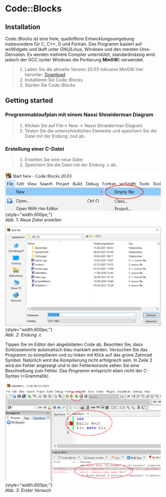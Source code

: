 # Code::Blocks

## Installation

Code::Blocks ist eine freie, quelloffene Entwicklungsumgebung insbesondere für C, C++, D und Fortran.
Das Programm basiert auf wxWidgets und läuft unter GNU/Linux, Windows und den meisten Unix-Derivaten.
Es werden mehrere Compiler unterstützt, standardmässig wird jedoch der GCC (unter Windows die Portierung **MinGW**) verwendet.

> 1. Laden Sie die aktuelle Version 20.03 inklusive MinGW hier herunter: [Download](https://www.fosshub.com/Code-Blocks.html?dwl=codeblocks-20.03mingw-setup.exe)
> 2. Installieren Sie Code::Blocks
> 3. Starten Sie Code::Blocks

## Getting started

### Programmablaufplan mit einem Nassi Shneiderman Diagram

> 1. Klicken Sie auf File-> New -> Nassi Shneiderman Diagram
> 2. Testen Sie die unterschiedlichen Elemente und speichern Sie die Datei mit der Endung .nsd ab.

### Erstellung einer C-Datei

> 1. Erstellen Sie eine neue Datei
> 2. Speichern Sie die Datei mit der Endung .c ab.

![1.4.1](img/kap1/1.4.1.png){style="width:600px;"}  
_Abb. 1: Neue Datei erstellen_

![1.4.2](img/kap1/1.4.2.png){style="width:600px;"}  
_Abb. 2: Endung .c_

Tippen Sie im Editor den abgebildeten Code ab. Beachten Sie, dass Schlüsselworte automatisch blau markiert werden. Versuchen Sie das Programm zu kompilieren und zu linken mit Klick auf das grüne Zahnrad Symbol.
Natürlich wird die Kompilierung nicht erfolgreich sein. In Zeile 2 wird ein Fehler angezeigt und in der Fehlerkonsole sehen Sie eine Beschreibung zum Fehler. Das *Programm* entspricht eben nicht der C-Syntax (=Grammatik)

![1.4.3](img/kap1/1.4.3.png){style="width:600px;"}  
_Abb. 3: Erster Versuch_
